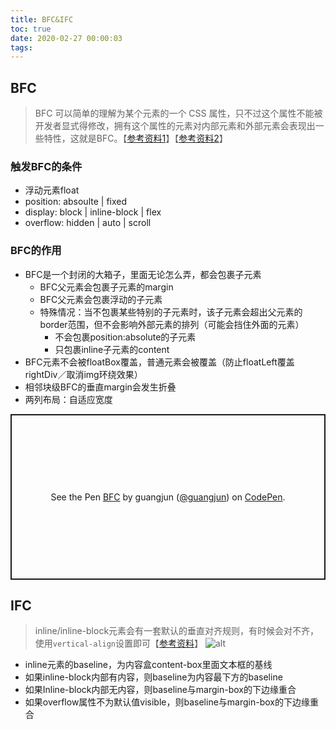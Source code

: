 ```yaml
---
title: BFC&IFC
toc: true
date: 2020-02-27 00:00:03
tags:
---
```



## BFC
> BFC 可以简单的理解为某个元素的一个 CSS 属性，只不过这个属性不能被开发者显式得修改，拥有这个属性的元素对内部元素和外部元素会表现出一些特性，这就是BFC。【[参考资料1]([MDN.BFC](https://developer.mozilla.org/zh-CN/docs/Web/Guide/CSS/Block_formatting_context))】【[参考资料2](https://juejin.im/post/5909db2fda2f60005d2093db)】


### 触发BFC的条件
* 浮动元素float
* position: absoulte | fixed
* display: block | inline-block | flex
* overflow: hidden | auto | scroll

### BFC的作用
* BFC是一个封闭的大箱子，里面无论怎么弄，都会包裹子元素
  * BFC父元素会包裹子元素的margin
  * BFC父元素会包裹浮动的子元素
  * 特殊情况：当不包裹某些特别的子元素时，该子元素会超出父元素的border范围，但不会影响外部元素的排列（可能会挡住外面的元素）
    * 不会包裹position:absolute的子元素
    * 只包裹inline子元素的content
* BFC元素不会被floatBox覆盖，普通元素会被覆盖（防止floatLeft覆盖rightDiv／取消img环绕效果）
* 相邻块级BFC的垂直margin会发生折叠
* 两列布局：自适应宽度

<p class="codepen" data-height="600" data-theme-id="dark" data-default-tab="result" data-user="guangjun" data-slug-hash="WNvjydB" style="height: 265px; box-sizing: border-box; display: flex; align-items: center; justify-content: center; border: 2px solid; margin: 1em 0; padding: 1em;" data-pen-title="BFC">
  <span>See the Pen <a href="https://codepen.io/guangjun/pen/WNvjydB">
  BFC</a> by guangjun (<a href="https://codepen.io/guangjun">@guangjun</a>)
  on <a href="https://codepen.io">CodePen</a>.</span>
</p>
<script async src="https://static.codepen.io/assets/embed/ei.js"></script>


## IFC
> inline/inline-block元素会有一套默认的垂直对齐规则，有时候会对不齐，使用`vertical-align`设置即可【[参考资料](https://www.cnblogs.com/leolovexx/p/9873278.html)】
![alt](/img/Snip20200228_14.png)

* inline元素的baseline，为内容盒content-box里面文本框的基线
* 如果inline-block内部有内容，则baseline为内容最下方的baseline
* 如果Inline-block内部无内容，则baseline与margin-box的下边缘重合
* 如果overflow属性不为默认值visible，则baseline与margin-box的下边缘重合
